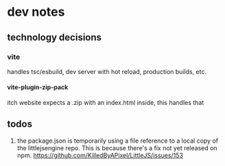 # dev notes

## technology decisions

### vite

handles tsc/esbuild, dev server with hot reload, production builds, etc.

#### vite-plugin-zip-pack

itch website expects a .zip with an index.html inside, this handles that

## todos

1. the package.json is temporarily using a file reference to a local copy of the littlejsengine repo. This is because there's a fix not yet released on npm. https://github.com/KilledByAPixel/LittleJS/issues/153
